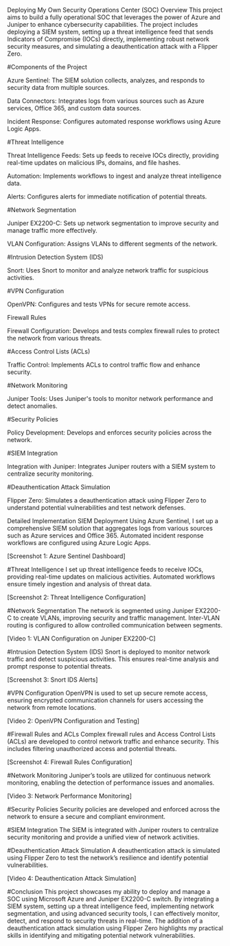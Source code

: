 Deploying My Own Security Operations Center (SOC)
Overview
This project aims to build a fully operational SOC that leverages the power of Azure and Juniper to enhance cybersecurity capabilities. The project includes deploying a SIEM system, setting up a threat intelligence feed that sends Indicators of Compromise (IOCs) directly, implementing robust network security measures, and simulating a deauthentication attack with a Flipper Zero.

#Components of the Project

Azure Sentinel: The SIEM solution collects, analyzes, and responds to security data from multiple sources.

Data Connectors: Integrates logs from various sources such as Azure services, Office 365, and custom data sources.

Incident Response: Configures automated response workflows using Azure Logic Apps.

#Threat Intelligence

Threat Intelligence Feeds: Sets up feeds to receive IOCs directly, providing real-time updates on malicious IPs, domains, and file hashes.

Automation: Implements workflows to ingest and analyze threat intelligence data.

Alerts: Configures alerts for immediate notification of potential threats.

#Network Segmentation

Juniper EX2200-C: Sets up network segmentation to improve security and manage traffic more effectively.

VLAN Configuration: Assigns VLANs to different segments of the network.

#Intrusion Detection System (IDS)

Snort: Uses Snort to monitor and analyze network traffic for suspicious activities.

#VPN Configuration

OpenVPN: Configures and tests VPNs for secure remote access.

Firewall Rules

Firewall Configuration: Develops and tests complex firewall rules to protect the network from various threats.

#Access Control Lists (ACLs)

Traffic Control: Implements ACLs to control traffic flow and enhance security.

#Network Monitoring

Juniper Tools: Uses Juniper's tools to monitor network performance and detect anomalies.

#Security Policies

Policy Development: Develops and enforces security policies across the network.

#SIEM Integration

Integration with Juniper: Integrates Juniper routers with a SIEM system to centralize security monitoring.

#Deauthentication Attack Simulation

Flipper Zero: Simulates a deauthentication attack using Flipper Zero to understand potential vulnerabilities and test network defenses.

Detailed Implementation
SIEM Deployment
Using Azure Sentinel, I set up a comprehensive SIEM solution that aggregates logs from various sources such as Azure services and Office 365. Automated incident response workflows are configured using Azure Logic Apps.

[Screenshot 1: Azure Sentinel Dashboard]

#Threat Intelligence
I set up threat intelligence feeds to receive IOCs, providing real-time updates on malicious activities. Automated workflows ensure timely ingestion and analysis of threat data.

[Screenshot 2: Threat Intelligence Configuration]

#Network Segmentation
The network is segmented using Juniper EX2200-C to create VLANs, improving security and traffic management. Inter-VLAN routing is configured to allow controlled communication between segments.

[Video 1: VLAN Configuration on Juniper EX2200-C]

#Intrusion Detection System (IDS)
Snort is deployed to monitor network traffic and detect suspicious activities. This ensures real-time analysis and prompt response to potential threats.

[Screenshot 3: Snort IDS Alerts]

#VPN Configuration
OpenVPN is used to set up secure remote access, ensuring encrypted communication channels for users accessing the network from remote locations.

[Video 2: OpenVPN Configuration and Testing]

#Firewall Rules and ACLs
Complex firewall rules and Access Control Lists (ACLs) are developed to control network traffic and enhance security. This includes filtering unauthorized access and potential threats.

[Screenshot 4: Firewall Rules Configuration]

#Network Monitoring
Juniper’s tools are utilized for continuous network monitoring, enabling the detection of performance issues and anomalies.

[Video 3: Network Performance Monitoring]

#Security Policies
Security policies are developed and enforced across the network to ensure a secure and compliant environment.

#SIEM Integration
The SIEM is integrated with Juniper routers to centralize security monitoring and provide a unified view of network activities.

#Deauthentication Attack Simulation
A deauthentication attack is simulated using Flipper Zero to test the network’s resilience and identify potential vulnerabilities.

[Video 4: Deauthentication Attack Simulation]

#Conclusion
This project showcases my ability to deploy and manage a SOC using Microsoft Azure and Juniper EX2200-C switch. By integrating a SIEM system, setting up a threat intelligence feed, implementing network segmentation, and using advanced security tools, I can effectively monitor, detect, and respond to security threats in real-time. The addition of a deauthentication attack simulation using Flipper Zero highlights my practical skills in identifying and mitigating potential network vulnerabilities.
